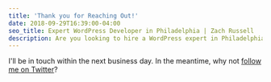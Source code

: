 ```yaml
---
title: 'Thank you for Reaching Out!'
date: 2018-09-29T16:39:00-04:00
seo_title: Expert WordPress Developer in Philadelphia | Zach Russell
description: Are you looking to hire a WordPress expert in Philadelphia? I have over 8 years experience building WordPress sites for small businesses and Fortune 500 companies alike. Hire me today!
---
```


I'll be in touch within the next business day. In the meantime, why not [follow me on Twitter](https://twitter.com/zacharyRRussell)?
